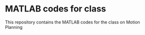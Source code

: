 # MATLAB codes for class

This repository contains the MATLAB codes for the class on Motion Planning
